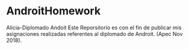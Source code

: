 # AndroitHomework
Alicia-Diplomado Andoit
Este Reporsitorio es con el fin de publicar mis asignaciones realizadas referentes al diplomado de Androit. (Apec Nov 2018).
